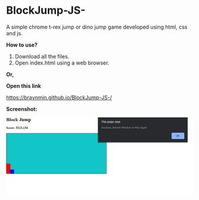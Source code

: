 # BlockJump-JS-

A simple chrome t-rex jump or dino jump game developed using html, css and js. 

**How to use?**

1. Download all the files.
2. Open index.html using a web browser. 

**Or,**

**Open this link**

https://braynmjn.github.io/BlockJump-JS-/

**Screenshot:**

![Screenshot](Screenshot.jpg)

